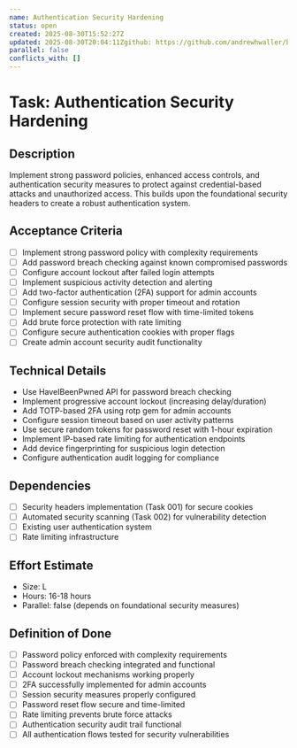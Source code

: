 ```yaml
---
name: Authentication Security Hardening
status: open
created: 2025-08-30T15:52:27Z
updated: 2025-08-30T20:04:11Zgithub: https://github.com/andrewhwaller/boilermaker/issues/66depends_on: ["001", "002"]
parallel: false
conflicts_with: []
---
```


# Task: Authentication Security Hardening

## Description
Implement strong password policies, enhanced access controls, and authentication security measures to protect against credential-based attacks and unauthorized access. This builds upon the foundational security headers to create a robust authentication system.

## Acceptance Criteria
- [ ] Implement strong password policy with complexity requirements
- [ ] Add password breach checking against known compromised passwords
- [ ] Configure account lockout after failed login attempts
- [ ] Implement suspicious activity detection and alerting
- [ ] Add two-factor authentication (2FA) support for admin accounts
- [ ] Configure session security with proper timeout and rotation
- [ ] Implement secure password reset flow with time-limited tokens
- [ ] Add brute force protection with rate limiting
- [ ] Configure secure authentication cookies with proper flags
- [ ] Create admin account security audit functionality

## Technical Details
- Use HaveIBeenPwned API for password breach checking
- Implement progressive account lockout (increasing delay/duration)
- Add TOTP-based 2FA using rotp gem for admin accounts
- Configure session timeout based on user activity patterns
- Use secure random tokens for password reset with 1-hour expiration
- Implement IP-based rate limiting for authentication endpoints
- Add device fingerprinting for suspicious login detection
- Configure authentication audit logging for compliance

## Dependencies
- [ ] Security headers implementation (Task 001) for secure cookies
- [ ] Automated security scanning (Task 002) for vulnerability detection
- [ ] Existing user authentication system
- [ ] Rate limiting infrastructure

## Effort Estimate
- Size: L
- Hours: 16-18 hours
- Parallel: false (depends on foundational security measures)

## Definition of Done
- [ ] Password policy enforced with complexity requirements
- [ ] Password breach checking integrated and functional
- [ ] Account lockout mechanisms working properly
- [ ] 2FA successfully implemented for admin accounts
- [ ] Session security measures properly configured
- [ ] Password reset flow secure and time-limited
- [ ] Rate limiting prevents brute force attacks
- [ ] Authentication security audit trail functional
- [ ] All authentication flows tested for security vulnerabilities
